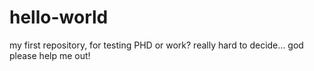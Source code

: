 # hello-world
my first repository, for testing
PHD or work? really hard to decide...
god please help me out!
